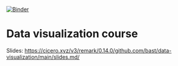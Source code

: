 [![Binder](https://mybinder.org/badge_logo.svg)](https://mybinder.org/v2/gh/bast/data-visualization/main?filepath=jupyter)


# Data visualization course

Slides: https://cicero.xyz/v3/remark/0.14.0/github.com/bast/data-visualization/main/slides.md/
